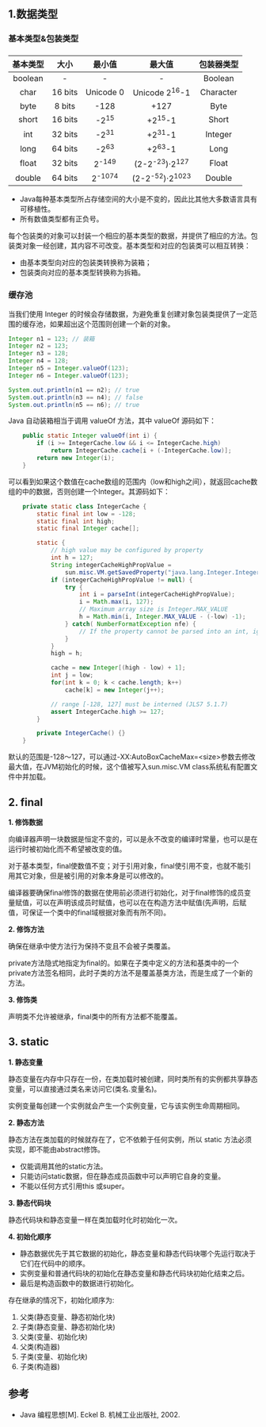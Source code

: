 ## 1.数据类型

### 基本类型&包装类型

### 

| 基本类型 |  大小   |      最小值       |                   最大值                    | 包装器类型 |
| :------: | :-----: | :---------------: | :-----------------------------------------: | :--------: |
| boolean  |    -    |         -         |                      -                      |  Boolean   |
|   char   | 16 bits |     Unicode 0     |          Unicode 2<sup>16</sup>-1           | Character  |
|   byte   | 8 bits  |       -128        |                    +127                     |    Byte    |
|  short   | 16 bits |  -2<sup>15</sup>  |              +2<sup>15</sup>-1              |   Short    |
|   int    | 32 bits |  -2<sup>31</sup>  |              +2<sup>31</sup>-1              |  Integer   |
|   long   | 64 bits |  -2<sup>63</sup>  |              +2<sup>63</sup>-1              |    Long    |
|  float   | 32 bits | 2<sup>-149</sup>  | (2-2<sup>-23</sup>)&middot;2<sup>127</sup>  |   Float    |
|  double  | 64 bits | 2<sup>-1074</sup> | (2-2<sup>-52</sup>)&middot;2<sup>1023</sup> |   Double   |


- Java每种基本类型所占存储空间的大小是不变的，因此比其他大多数语言具有可移植性。
- 所有数值类型都有正负号。

每个包装类的对象可以封装一个相应的基本类型的数据，并提供了相应的方法。包装类对象一经创建，其内容不可改变。基本类型和对应的包装类可以相互转换：

- 由基本类型向对应的包装类转换称为装箱；
- 包装类向对应的基本类型转换称为拆箱。

### 缓存池
当我们使用 Integer 的时候会存储数据，为避免重复创建对象包装类提供了一定范围的缓存池，如果超出这个范围则创建一个新的对象。
```java
Integer n1 = 123; // 装箱
Integer n2 = 123;
Integer n3 = 128;
Integer n4 = 128;
Integer n5 = Integer.valueOf(123);
Integer n6 = Integer.valueOf(123);

System.out.println(n1 == n2); // true
System.out.println(n3 == n4); // false
System.out.println(n5 == n6); // true
```
Java 自动装箱相当于调用 valueOf 方法，其中 valueOf 源码如下：
```java
    public static Integer valueOf(int i) {
        if (i >= IntegerCache.low && i <= IntegerCache.high)
            return IntegerCache.cache[i + (-IntegerCache.low)];
        return new Integer(i);
    }
```
可以看到如果这个数值在cache数组的范围内（low和high之间），就返回cache数组的中的数据，否则创建一个Integer。其源码如下：
```java
    private static class IntegerCache {
        static final int low = -128;
        static final int high;
        static final Integer cache[];

        static {
            // high value may be configured by property
            int h = 127;
            String integerCacheHighPropValue =
                sun.misc.VM.getSavedProperty("java.lang.Integer.IntegerCache.high");
            if (integerCacheHighPropValue != null) {
                try {
                    int i = parseInt(integerCacheHighPropValue);
                    i = Math.max(i, 127);
                    // Maximum array size is Integer.MAX_VALUE
                    h = Math.min(i, Integer.MAX_VALUE - (-low) -1);
                } catch( NumberFormatException nfe) {
                    // If the property cannot be parsed into an int, ignore it.
                }
            }
            high = h;

            cache = new Integer[(high - low) + 1];
            int j = low;
            for(int k = 0; k < cache.length; k++)
                cache[k] = new Integer(j++);

            // range [-128, 127] must be interned (JLS7 5.1.7)
            assert IntegerCache.high >= 127;
        }

        private IntegerCache() {}
    }
```
默认的范围是-128～127，可以通过-XX:AutoBoxCacheMax=\<size\>参数去修改最大值，在JVM初始化的时候，这个值被写入sun.misc.VM class系统私有配置文件中并加载。

## 2. final

**1. 修饰数据**

向编译器声明一块数据是恒定不变的，可以是永不改变的编译时常量，也可以是在运行时被初始化而不希望被改变的值。

对于基本类型，final使数值不变；对于引用对象，final使引用不变，也就不能引用其它对象，但是被引用的对象本身是可以修改的。

编译器要确保final修饰的数据在使用前必须进行初始化，对于final修饰的成员变量赋值，可以在声明该成员时赋值，也可以在在构造方法中赋值(先声明，后赋值，可保证一个类中的final域根据对象而有所不同)。

**2. 修饰方法**

确保在继承中使方法行为保持不变且不会被子类覆盖。

private方法隐式地指定为final的。如果在子类中定义的方法和基类中的一个private方法签名相同，此时子类的方法不是覆盖基类方法，而是生成了一个新的方法。

**3. 修饰类**

声明类不允许被继承，final类中的所有方法都不能覆盖。

## 3. static

**1. 静态变量**

静态变量在内存中只存在一份，在类加载时被创建，同时类所有的实例都共享静态变量，可以直接通过类名来访问它(类名.变量名)。

实例变量每创建一个实例就会产生一个实例变量，它与该实例生命周期相同。

**2. 静态方法**

静态方法在类加载的时候就存在了，它不依赖于任何实例，所以 static 方法必须实现，即不能由abstract修饰。

- 仅能调用其他的static方法。
- 只能访问static数据，但在静态成员函数中可以声明它自身的变量。
- 不能以任何方式引用this 或super。

**3. 静态代码块**

静态代码块和静态变量一样在类加载时化时初始化一次。

**4. 初始化顺序**

- 静态数据优先于其它数据的初始化，静态变量和静态代码块哪个先运行取决于它们在代码中的顺序。
- 实例变量和普通代码块的初始化在静态变量和静态代码块初始化结束之后。
- 最后是构造函数中的数据进行初始化。

存在继承的情况下，初始化顺序为:

  1. 父类(静态变量、静态初始化块)
  2. 子类(静态变量、静态初始化块)
  3. 父类(变量、初始化块)
  4. 父类(构造器)
  5. 子类(变量、初始化块)
  6. 子类(构造器)

## 参考

- Java 编程思想[M]. Eckel B. 机械工业出版社, 2002.
